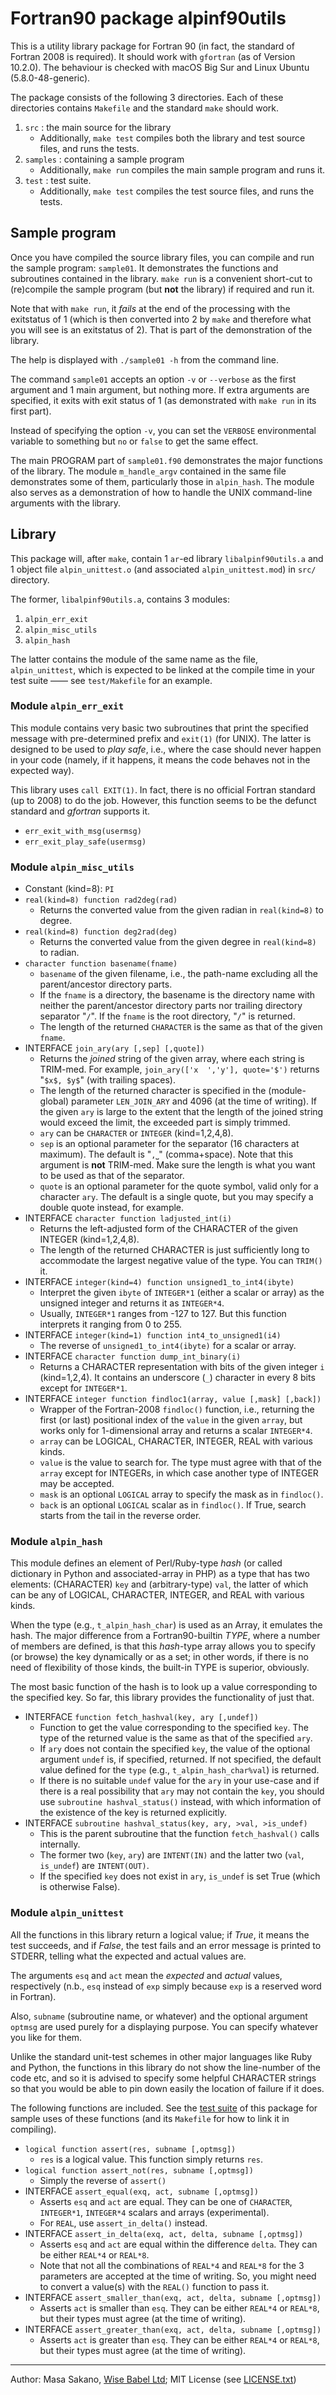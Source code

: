 
Fortran90 package alpinf90utils
================================

This is a utility library package for Fortran 90 (in fact, the standard of Fortran 2008 is required). It should work with `gfortran` (as of Version 10.2.0).  The behaviour is checked with macOS Big Sur and Linux Ubuntu (5.8.0-48-generic).

The package consists of the following 3 directories. Each of these directories contains `Makefile` and the standard `make` should work.

1. `src` : the main source for the library
   * Additionally, `make test` compiles both the library and test source files, and runs the tests.
2. `samples` : containing a sample program
   * Additionally, `make run` compiles the main sample program and runs it.
3. `test` : test suite.
   * Additionally, `make test` compiles the test source files, and runs the tests.

## Sample program ##

Once you have compiled the source library files, you can compile and run the sample program: `sample01`. It demonstrates the functions and subroutines contained in the library. `make run` is a convenient short-cut to (re)compile the sample program (but **not** the library) if required and run it.

Note that with `make run`, it *fails* at the end of the processing with the exitstatus of 1 (which is then converted into 2 by `make` and therefore what you will see is an exitstatus of 2). That is part of the demonstration of the library.

The help is displayed with `./sample01 -h` from the command line.

The command `sample01` accepts an option `-v` or `--verbose` as the first argument and 1 main argument, but nothing more. If extra arguments are specified, it exits with exit status of 1 (as demonstrated with `make run` in its first part).

Instead of specifying the option `-v`, you can set the `VERBOSE` environmental variable to something but `no` or `false` to get the same effect.

The main PROGRAM part of `sample01.f90` demonstrates the major functions of the library. The module `m_handle_argv` contained in the same file demonstrates some of them, particularly those in `alpin_hash`. The module also serves as a demonstration of how to handle the UNIX command-line arguments with the library.

## Library ##

This package will, after `make`, contain 1 `ar`-ed library `libalpinf90utils.a` and 1 object file `alpin_unittest.o` (and associated `alpin_unittest.mod`) in `src/` directory.

The former, `libalpinf90utils.a`, contains 3 modules: 

1. `alpin_err_exit`
2. `alpin_misc_utils`
3. `alpin_hash`

The latter contains the module of the same name as the file, `alpin_unittest`, which is expected to be linked at the compile time in your test suite —— see `test/Makefile` for an example.

### Module `alpin_err_exit` ###

This module contains very basic two subroutines that print the specified message with pre-determined prefix and `exit(1)` (for UNIX). The latter is designed to be used to *play safe*, i.e., where the case should never happen in your code (namely, if it happens, it means the code behaves not in the expected way).

This library uses `call EXIT(1)`. In fact, there is no official Fortran standard (up to 2008) to do the job. However, this function seems to be the defunct standard and *gfortran* supports it.

* `err_exit_with_msg(usermsg)`
* `err_exit_play_safe(usermsg)`

### Module `alpin_misc_utils`

* Constant (kind=8): `PI`
* `real(kind=8) function rad2deg(rad)`
  * Returns the converted value from the given radian in `real(kind=8)` to degree.
* `real(kind=8) function deg2rad(deg)`
  * Returns the converted value from the given degree in `real(kind=8)` to radian.
* `character function basename(fname)`
  * `basename` of the given filename, i.e., the path-name excluding all the parent/ancestor directory parts.
  * If the `fname` is a directory, the basename is the directory name with neither the parent/ancestor directory parts nor trailing directory separator "`/`". If the `fname` is the root directory, "`/`" is returned.
  * The length of the returned `CHARACTER` is the same as that of the given `fname`.
* INTERFACE `join_ary(ary [,sep] [,quote])`
  * Returns the *joined* string of the given array, where each string is TRIM-med. For example, `join_ary(['x  ','y'], quote='$')` returns "`$x$, $y$`" (with trailing spaces).
  * The length of the returned character is specified in the (module-global) parameter `LEN_JOIN_ARY` and 4096 (at the time of writing). If the given `ary` is large to the extent that the length of the joined string would exceed the limit, the exceeded part is simply trimmed.
  * `ary` can be `CHARACTER` or `INTEGER` (kind=1,2,4,8).
  * `sep` is an optional parameter for the separator (16 characters at maximum). The default is "`,⎵`" (comma+space). Note that this argument is **not** TRIM-med. Make sure the length is what you want to be used as that of the separator.
  * `quote` is an optional parameter for the quote symbol, valid only for a character `ary`. The default is a single quote, but you may specify a double quote instead, for example.
* INTERFACE `character function ladjusted_int(i)`
  * Returns the left-adjusted form of the CHARACTER of the given INTEGER (kind=1,2,4,8).
  * The length of the returned CHARACTER is just sufficiently long to accommodate the largest negative value of the type. You can `TRIM()` it.
* INTERFACE `integer(kind=4) function unsigned1_to_int4(ibyte)`
  * Interpret the given `ibyte` of `INTEGER*1` (either a scalar or array) as the unsigned integer and returns it as `INTEGER*4`.
  * Usually, `INTEGER*1` ranges from -127 to 127. But this function interprets it ranging from 0 to 255.
* INTERFACE `integer(kind=1) function int4_to_unsigned1(i4)`
  * The reverse of `unsigned1_to_int4(ibyte)` for a scalar or array.
* INTERFACE `character function dump_int_binary(i)`
  * Returns a CHARACTER representation with bits of the given integer `i` (kind=1,2,4).  It contains an underscore (`_`) character in every 8 bits except for `INTEGER*1`.
* INTERFACE `integer function findloc1(array, value [,mask] [,back])`
  * Wrapper of the Fortran-2008 `findloc()` function, i.e., returning the first (or last) positional index of the `value` in the given `array`, but works only for 1-dimensional array and returns a scalar `INTEGER*4`.
  * `array` can be LOGICAL, CHARACTER, INTEGER, REAL with various kinds.
  * `value` is the value to search for. The type must agree with that of the `array` except for INTEGERs, in which case another type of INTEGER may be accepted.
  * `mask` is an optional `LOGICAL` array to specify the mask as in `findloc()`.
  * `back` is an optional `LOGICAL` scalar as in `findloc()`. If True, search starts from the tail in the reverse order.

### Module `alpin_hash`

This module defines an element of Perl/Ruby-type *hash* (or called dictionary in Python and associated-array in PHP) as a type that has two elements: (CHARACTER) `key` and (arbitrary-type) `val`, the latter of which can be any of LOGICAL, CHARACTER, INTEGER, and REAL with various kinds.

When the type (e.g., `t_alpin_hash_char`) is used as an Array, it emulates the hash. The major difference from a Fortran90-builtin *TYPE*, where a number of members are defined, is that this *hash*-type array allows you to specify (or browse) the key dynamically or as a set; in other words, if there is no need of flexibility of those kinds, the built-in TYPE is superior, obviously.

The most basic function of the hash is to look up a value corresponding to the specified key.  So far, this library provides the functionality of just that.

* INTERFACE `function fetch_hashval(key, ary [,undef])`
  * Function to get the value corresponding to the specified `key`.  The type of the returned value is the same as that of the specified `ary`.
  * If `ary` does not contain the specified `key`, the value of the optional argument `undef` is, if specified, returned. If not specified, the default value defined for the `type` (e.g., `t_alpin_hash_char%val`) is returned.
  * If there is no suitable `undef` value for the `ary` in your use-case and if there is a real possibility that `ary` may not contain the `key`, you should use `subroutine hashval_status()` instead, with which information of the existence of the key is returned explicitly.
* INTERFACE `subroutine hashval_status(key, ary, >val, >is_undef)`
  * This is the parent subroutine that the function `fetch_hashval()` calls internally.
  * The former two (`key`, `ary`) are `INTENT(IN)` and the latter two (`val`, `is_undef`) are `INTENT(OUT)`.
  * If the specified `key` does not exist in `ary`, `is_undef` is set True (which is otherwise False).

### Module `alpin_unittest` ###

All the functions in this library return a logical value; if *True*, it means the test succeeds, and if *False*, the test fails and an error message is printed to STDERR, telling what the expected and actual values are.

The arguments `esq` and `act` mean the *expected* and *actual* values, respectively (n.b., `esq` instead of `exp` simply because `exp` is a reserved word in Fortran).

Also, `subname` (subroutine name, or whatever) and the optional argument `optmsg` are used purely for a displaying purpose. You can specify whatever you like for them.

Unlike the standard unit-test schemes in other major languages like Ruby and Python, the functions in this library do not show the line-number of the code etc, and so it is advised to specify some helpful CHARACTER strings so that you would be able to pin down easily the location of failure if it does.

The following functions are included.
See the [test suite](./test/) of this package for sample uses of these functions (and its `Makefile` for how to link it in compiling).

* `logical function assert(res, subname [,optmsg])`
  * `res` is a logical value. This function simply returns `res`.
* `logical function assert_not(res, subname [,optmsg])`
  * Simply the reverse of `assert()`
* INTERFACE `assert_equal(exq, act, subname [,optmsg])`
  * Asserts `esq` and `act` are equal. They can be one of `CHARACTER`, `INTEGER*1`, `INTEGER*4` scalars and arrays (experimental).
  * For `REAL`, use `assert_in_delta()` instead.
* INTERFACE `assert_in_delta(exq, act, delta, subname [,optmsg])`
  * Asserts `esq` and `act` are equal within the difference `delta`. They can be either `REAL*4` or `REAL*8`.
  * Note that not all the combinations of `REAL*4` and `REAL*8` for the 3 parameters are accepted at the time of writing. So, you might need to convert a value(s) with the `REAL()` function to pass it.
* INTERFACE `assert_smaller_than(exq, act, delta, subname [,optmsg])`
  * Asserts `act` is smaller than `esq`. They can be either `REAL*4` or `REAL*8`, but their types must agree (at the time of writing).
* INTERFACE `assert_greater_than(exq, act, delta, subname [,optmsg])`
  * Asserts `act` is greater than `esq`. They can be either `REAL*4` or `REAL*8`, but their types must agree (at the time of writing).

---------

Author: Masa Sakano, [Wise Babel Ltd](http://www.wisebabel.com); MIT License (see [LICENSE.txt](./LICENSE.txt))


